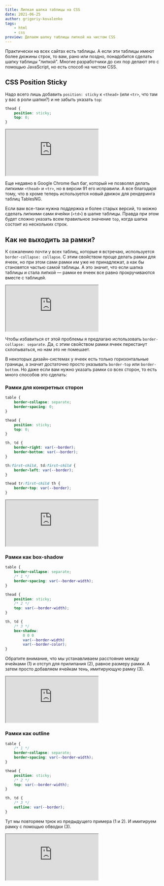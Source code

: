 ```yaml
---
title: Липкая шапка таблицы на CSS
date: 2021-06-25
author: grigoriy-kovalenko
tags:
    - html
    - css
preview: Делаем шапку таблицы липкой на чистом CSS
---
```


Практически на всех сайтах есть таблицы. А если эти таблицы имеют более дюжины строк, то вам, рано или поздно, понадобится сделать шапку таблицы "липкой". Многие разработчики до сих пор делают это с помощью JavaScript, но есть способ на чистом CSS.

## CSS Position Sticky

Надо всего лишь добавить `position: sticky` к `<thead>` (или `<tr>`, что там у вас в роли шапки?) и не забыть указать `top`:

```css
thead {
    position: sticky;
    top: 0;
}
```

<iframe src="https://codepen.io/XAHTEP26/embed/preview/ExWqodG"></iframe>

Еще недавно в Google Chrome был баг, который не позволял делать липкими `<thead>` и `<tr>`, но в версии 91 его исправили. А все благодаря тому, что в хроме теперь используется новый движок для рендеринга таблиц TablesNG.

Если вам все-таки нужна поддержка и более старых версий, то можно сделать липкими сами ячейки (`<td>`) в шапке таблицы. Правда при этом будет сложно указать всем правильное значение `top`, когда шапка состоит из нескольких строк.

## Как не выходить за рамки?

К сожалению почти у всех таблиц, которые я встречаю, используется `border-collapse: collapse`. С этим свойством проще делать рамки для ячеек, но при этом сами рамки им уже не принадлежат, а как бы становятся частью самой таблицы. А это значит, что если шапка таблицы и стала липкой — рамки ее ячеек все равно прокручиваются вместе с таблицей.

<iframe src="https://codepen.io/XAHTEP26/embed/preview/MWpNrKv"></iframe>

Чтобы избавиться от этой проблемы я предлагаю использовать `border-collapse: separate`. Да, с этим свойством рамки ячеек перестанут схлопываться, но нам это не помешает.

В некоторых дизайн-системах у ячеек есть только горизонтальные границы, а значит достаточно просто указывать `border-top` или `border-bottom`. Но даже если вам нужно указать рамки со всех сторон, то есть много способов это сделать:

### Рамки для конкретных сторон

```css
table {
    border-collapse: separate;
    border-spacing: 0;
}

thead {
    position: sticky;
    top: 0;
}

th, td {
    border-right: var(--border);
    border-bottom: var(--border);
}

th:first-child, td:first-child {
    border-left: var(--border);
}

thead tr:first-child th {
    border-top: var(--border);
}
```

<iframe src="https://codepen.io/XAHTEP26/embed/preview/jOBgYGw"></iframe>

### Рамки как box-shadow
```css
table {
    border-collapse: separate;
    /* 1 */
    border-spacing: var(--border-width);
}

thead {
    position: sticky;
    /* 2 */
    top: var(--border-width);
}

th, td {
    /* 3 */
    box-shadow:
        0 0 0
        var(--border-width)
        var(--border-color);
}
```

Обратите внимание, что мы устанавливаем расстояние между ячейками (1) и отступ для прилипания (2), равное размеру рамки. А затем просто добавляем ячейкам тень, имитирующую рамку (3).

<iframe src="https://codepen.io/XAHTEP26/embed/preview/JjWgMLx"></iframe>

### Рамки как outline

```css
table {
    /* 1 */
    border-collapse: separate;
    border-spacing: var(--border-width);
}

thead {
    position: sticky;
    /* 2 */
    top: var(--border-width);
}

th, td {
    /* 3 */
    outline: var(--border);
}
```

Тут мы повторяем трюк из предыдущего примера (1 и 2). И имитируем рамку с помощью обводки (3).

<iframe src="https://codepen.io/XAHTEP26/embed/preview/NWpQXLj"></iframe>
